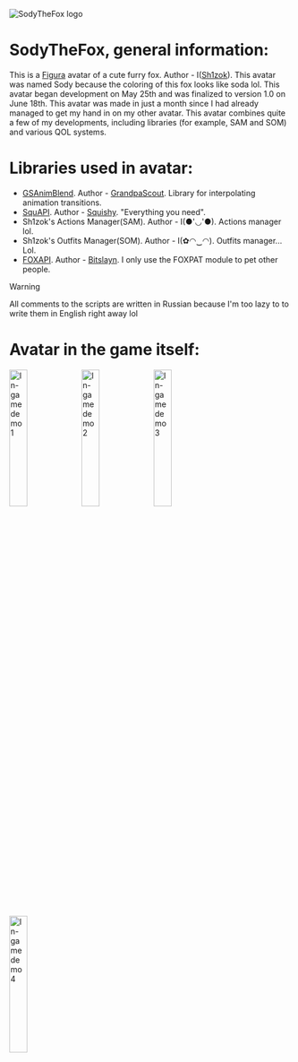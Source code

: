![SodyTheFox logo](https://github.com/user-attachments/assets/b7d57138-8381-4a04-97e4-2e2da064cf8b)

# SodyTheFox, general information:
This is a [Figura](https://github.com/FiguraMC/Figura) avatar of a cute furry fox. Author - I([Sh1zok](https://github.com/Sh1zok)). This avatar was named Sody because the coloring of this fox looks like soda lol. This avatar began development on May 25th and was finalized to version 1.0 on June 18th. This avatar was made in just a month since I had already managed to get my hand in on my other avatar. This avatar combines quite a few of my developments, including libraries (for example, SAM and SOM) and various QOL systems.

# Libraries used in avatar:
+ [GSAnimBlend](https://github.com/GrandpaScout/GSAnimBlend). Author - [GrandpaScout](https://github.com/GrandpaScout). Library for interpolating animation transitions.
+ [SquAPI](https://github.com/MrSirSquishy/SquishyAPI/tree/main). Author - [Squishy](https://github.com/MrSirSquishy). "Everything you need".
+ Sh1zok's Actions Manager(SAM). Author - I(●'◡'●). Actions manager lol.
+ Sh1zok's Outfits Manager(SOM). Author - I(✿◠‿◠). Outfits manager... Lol.
+ [FOXAPI](https://github.com/Bitslayn/FOXAPI/tree/main). Author - [Bitslayn](https://github.com/Bitslayn). I only use the FOXPAT module to pet other people.

> [!WARNING]
> All comments to the scripts are written in Russian because I'm too lazy to to write them in English right away lol

# Avatar in the game itself:
<a href="#"><img align="left" alt="In-game demo 1" width="25%" src="https://github.com/user-attachments/assets/4489a0fc-8637-424f-b158-59476080cde0" /></a>
<a href="#"><img align="left" alt="In-game demo 2" width="25%" src="https://github.com/user-attachments/assets/1039a034-26ad-4089-8440-e9fda6713b15" /></a>
<a href="#"><img align="left" alt="In-game demo 3" width="25%" src="https://github.com/user-attachments/assets/0d3eb5ec-2fbc-4c74-bb28-16774a7846a7" /></a>
<a href="#"><img align="left" alt="In-game demo 4" width="25%" src="https://github.com/user-attachments/assets/1e691e07-aed8-4c83-994c-0b39c030f99d" /></a>
